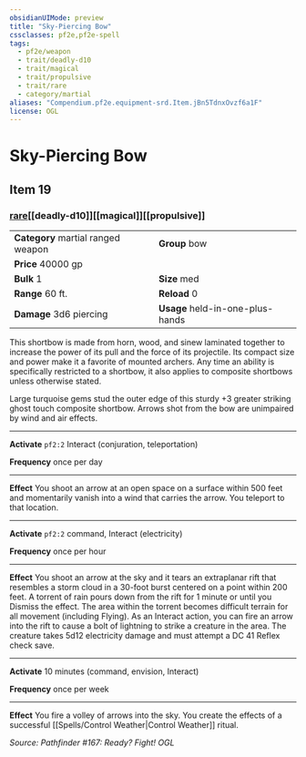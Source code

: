 ```yaml
---
obsidianUIMode: preview
title: "Sky-Piercing Bow"
cssclasses: pf2e,pf2e-spell
tags:
  - pf2e/weapon
  - trait/deadly-d10
  - trait/magical
  - trait/propulsive
  - trait/rare
  - category/martial
aliases: "Compendium.pf2e.equipment-srd.Item.jBn5TdnxOvzf6a1F"
license: OGL
---
```

# Sky-Piercing Bow
## Item 19
### [rare](rare "Rare Rarity Trait")[[deadly-d10]][[magical]][[propulsive]]

|  |  |
| -- | -- |
| **Category** martial ranged weapon | **Group** bow |
| **Price** 40000 gp |  |
| **Bulk** 1 | **Size** med |
|**Range** 60 ft.| **Reload** 0|
| **Damage** 3d6 piercing  | **Usage** held-in-one-plus-hands |



This shortbow is made from horn, wood, and sinew laminated together to increase the power of its pull and the force of its projectile. Its compact size and power make it a favorite of mounted archers. Any time an ability is specifically restricted to a shortbow, it also applies to composite shortbows unless otherwise stated.

Large turquoise gems stud the outer edge of this sturdy +3 greater striking ghost touch composite shortbow. Arrows shot from the bow are unimpaired by wind and air effects.

* * *

**Activate** `pf2:2` Interact (conjuration, teleportation)

**Frequency** once per day

* * *

**Effect** You shoot an arrow at an open space on a surface within 500 feet and momentarily vanish into a wind that carries the arrow. You teleport to that location.

* * *

**Activate** `pf2:2` command, Interact (electricity)

**Frequency** once per hour

* * *

**Effect** You shoot an arrow at the sky and it tears an extraplanar rift that resembles a storm cloud in a 30-foot burst centered on a point within 200 feet. A torrent of rain pours down from the rift for 1 minute or until you Dismiss the effect. The area within the torrent becomes difficult terrain for all movement (including Flying). As an Interact action, you can fire an arrow into the rift to cause a bolt of lightning to strike a creature in the area. The creature takes 5d12 electricity damage and must attempt a DC 41 Reflex check save.

* * *

**Activate** 10 minutes (command, envision, Interact)

**Frequency** once per week

* * *

**Effect** You fire a volley of arrows into the sky. You create the effects of a successful [[Spells/Control Weather|Control Weather]] ritual.

*Source: Pathfinder #167: Ready? Fight!*
*OGL*